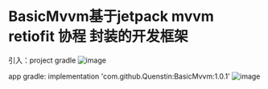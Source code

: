# BasicMvvm基于jetpack mvvm retiofit 协程 封装的开发框架

引入：project gradle
  ![image](https://user-images.githubusercontent.com/26788041/116022935-c4ee3380-a67d-11eb-889c-329679223092.png)
  
  app gradle:
  implementation 'com.github.Quenstin:BasicMvvm:1.0.1'
  ![image](https://user-images.githubusercontent.com/26788041/116022980-d9323080-a67d-11eb-916e-ba224f948980.png)
